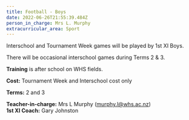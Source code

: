 ```yaml
---
title: Football - Boys
date: 2022-06-26T21:55:39.484Z
person_in_charge: Mrs L. Murphy
extracurricular_area: Sport
---
```

Interschool and Tournament Week games will be played by 1st XI Boys.



There will be occasional interschool games during Terms 2 & 3.

**Training** is after school on WHS fields.

**Cost:** Tournament Week and Interschool cost only 

**Terms:** 2 and 3

**Teacher-in-charge:** Mrs L Murphy (murphy.l@whs.ac.nz)  
**1st XI Coach:** Gary Johnston  
